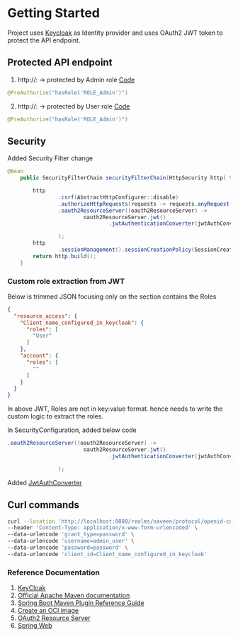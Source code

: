 # Getting Started
Project uses [Keycloak](https://www.keycloak.org/) as Identity provider and uses OAuth2 JWT token to protect the API endpoint.

## Protected API endpoint
1. http://<IP>:<port> -> protected by Admin role
[Code](./src/main/java/com/nr/authcodeflow/controller/AdminController.java)
```java
@PreAuthorize("hasRole('ROLE_Admin')")
```
2. http://<IP>:<port> -> protected by User role
[Code](./src/main/java/com/nr/authcodeflow/controller/UserController.java)
```java
@PreAuthorize("hasRole('ROLE_Admin')")
```

## Security 
Added Security Filter change

```java
@Bean
    public SecurityFilterChain securityFilterChain(HttpSecurity http) throws Exception {

        http
                .csrf(AbstractHttpConfigurer::disable)
                .authorizeHttpRequests(requests -> requests.anyRequest().authenticated())
                .oauth2ResourceServer((oauth2ResourceServer) ->
                        oauth2ResourceServer.jwt()
                                .jwtAuthenticationConverter(jwtAuthConverter)

                );
        http
                .sessionManagement().sessionCreationPolicy(SessionCreationPolicy.STATELESS);
        return http.build();
    }
```

### Custom role extraction from JWT

Below is trimmed JSON focusing only on the section contains the Roles
```json
{
  "resource_access": {
    "Client_name_configured_in_keycloak": {
      "roles": [
        "User"
      ]
    },
    "account": {
      "roles": [
        ""
      ]
    }
  }
}
```
In above JWT, Roles are not in key:value format. hence needs to write the custom logic to  extract the roles.

In SecurityConfiguration, added below code

```java
.oauth2ResourceServer((oauth2ResourceServer) ->
                        oauth2ResourceServer.jwt()
                                .jwtAuthenticationConverter(jwtAuthConverter)

                );
```

Added [JwtAuthConverter](./src/main/java/com/nr/authcodeflow/config/JwtAuthConverter.java)

## Curl commands

```bash
curl --location 'http://localhost:8080/realms/naveen/protocol/openid-connect/token?grant_type=password&username=admin_user&password=user&client_id=oauth2-client' \
--header 'Content-Type: application/x-www-form-urlencoded' \
--data-urlencode 'grant_type=password' \
--data-urlencode 'username=admin_user' \
--data-urlencode 'password=password' \
--data-urlencode 'client_id=Client_name_configured_in_keycloak'

```


### Reference Documentation

1. [KeyCloak](https://www.keycloak.org/)
2. [Official Apache Maven documentation](https://maven.apache.org/guides/index.html)
3. [Spring Boot Maven Plugin Reference Guide](https://docs.spring.io/spring-boot/3.5.6/maven-plugin)
4. [Create an OCI image](https://docs.spring.io/spring-boot/3.5.6/maven-plugin/build-image.html)
5. [OAuth2 Resource Server](https://docs.spring.io/spring-boot/3.5.6/reference/web/spring-security.html#web.security.oauth2.server)
6. [Spring Web](https://docs.spring.io/spring-boot/3.5.6/reference/web/servlet.html)
